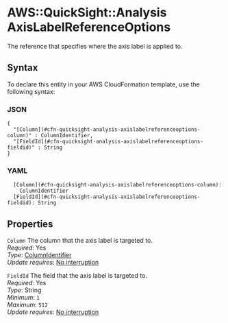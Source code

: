 # AWS::QuickSight::Analysis AxisLabelReferenceOptions<a name="aws-properties-quicksight-analysis-axislabelreferenceoptions"></a>

The reference that specifies where the axis label is applied to\.

## Syntax<a name="aws-properties-quicksight-analysis-axislabelreferenceoptions-syntax"></a>

To declare this entity in your AWS CloudFormation template, use the following syntax:

### JSON<a name="aws-properties-quicksight-analysis-axislabelreferenceoptions-syntax.json"></a>

```
{
  "[Column](#cfn-quicksight-analysis-axislabelreferenceoptions-column)" : ColumnIdentifier,
  "[FieldId](#cfn-quicksight-analysis-axislabelreferenceoptions-fieldid)" : String
}
```

### YAML<a name="aws-properties-quicksight-analysis-axislabelreferenceoptions-syntax.yaml"></a>

```
  [Column](#cfn-quicksight-analysis-axislabelreferenceoptions-column):
    ColumnIdentifier
  [FieldId](#cfn-quicksight-analysis-axislabelreferenceoptions-fieldid): String
```

## Properties<a name="aws-properties-quicksight-analysis-axislabelreferenceoptions-properties"></a>

`Column` <a name="cfn-quicksight-analysis-axislabelreferenceoptions-column"></a>
The column that the axis label is targeted to\.  
_Required_: Yes  
_Type_: [ColumnIdentifier](aws-properties-quicksight-analysis-columnidentifier.md)  
_Update requires_: [No interruption](https://docs.aws.amazon.com/AWSCloudFormation/latest/UserGuide/using-cfn-updating-stacks-update-behaviors.html#update-no-interrupt)

`FieldId` <a name="cfn-quicksight-analysis-axislabelreferenceoptions-fieldid"></a>
The field that the axis label is targeted to\.  
_Required_: Yes  
_Type_: String  
_Minimum_: `1`  
_Maximum_: `512`  
_Update requires_: [No interruption](https://docs.aws.amazon.com/AWSCloudFormation/latest/UserGuide/using-cfn-updating-stacks-update-behaviors.html#update-no-interrupt)
